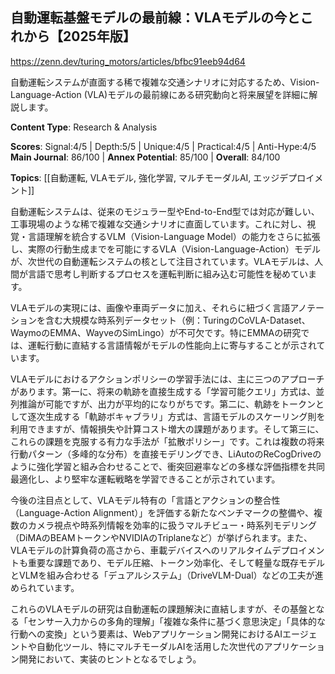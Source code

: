 ## 自動運転基盤モデルの最前線：VLAモデルの今とこれから【2025年版】

https://zenn.dev/turing_motors/articles/bfbc91eeb94d64

自動運転システムが直面する稀で複雑な交通シナリオに対応するため、Vision-Language-Action (VLA)モデルの最前線にある研究動向と将来展望を詳細に解説します。

**Content Type**: Research & Analysis

**Scores**: Signal:4/5 | Depth:5/5 | Unique:4/5 | Practical:4/5 | Anti-Hype:4/5
**Main Journal**: 86/100 | **Annex Potential**: 85/100 | **Overall**: 84/100

**Topics**: [[自動運転, VLAモデル, 強化学習, マルチモーダルAI, エッジデプロイメント]]

自動運転システムは、従来のモジュラー型やEnd-to-End型では対応が難しい、工事現場のような稀で複雑な交通シナリオに直面しています。これに対し、視覚・言語理解を統合するVLM（Vision-Language Model）の能力をさらに拡張し、実際の行動生成までを可能にするVLA（Vision-Language-Action）モデルが、次世代の自動運転システムの核として注目されています。VLAモデルは、人間が言語で思考し判断するプロセスを運転判断に組み込む可能性を秘めています。

VLAモデルの実現には、画像や車両データに加え、それらに紐づく言語アノテーションを含む大規模な時系列データセット（例：TuringのCoVLA-Dataset、WaymoのEMMA、WayveのSimLingo）が不可欠です。特にEMMAの研究では、運転行動に直結する言語情報がモデルの性能向上に寄与することが示されています。

VLAモデルにおけるアクションポリシーの学習手法には、主に三つのアプローチがあります。第一に、将来の軌跡を直接生成する「学習可能クエリ」方式は、並列推論が可能ですが、出力が平均的になりがちです。第二に、軌跡をトークンとして逐次生成する「軌跡ボキャブラリ」方式は、言語モデルのスケーリング則を利用できますが、情報損失や計算コスト増大の課題があります。そして第三に、これらの課題を克服する有力な手法が「拡散ポリシー」です。これは複数の将来行動パターン（多峰的な分布）を直接モデリングでき、LiAutoのReCogDriveのように強化学習と組み合わせることで、衝突回避率などの多様な評価指標を共同最適化し、より堅牢な運転戦略を学習できることが示されています。

今後の注目点として、VLAモデル特有の「言語とアクションの整合性（Language-Action Alignment）」を評価する新たなベンチマークの整備や、複数のカメラ視点や時系列情報を効率的に扱うマルチビュー・時系列モデリング（DiMAのBEAMトークンやNVIDIAのTriplaneなど）が挙げられます。また、VLAモデルの計算負荷の高さから、車載デバイスへのリアルタイムデプロイメントも重要な課題であり、モデル圧縮、トークン効率化、そして軽量な既存モデルとVLMを組み合わせる「デュアルシステム」（DriveVLM-Dual）などの工夫が進められています。

これらのVLAモデルの研究は自動運転の課題解決に直結しますが、その基盤となる「センサー入力からの多角的理解」「複雑な条件に基づく意思決定」「具体的な行動への変換」という要素は、Webアプリケーション開発におけるAIエージェントや自動化ツール、特にマルチモーダルAIを活用した次世代のアプリケーション開発において、実装のヒントとなるでしょう。